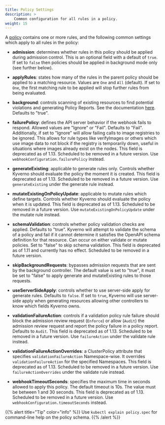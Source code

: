 ```yaml
---
title: Policy Settings
description: >
    Common configuration for all rules in a policy.
weight: 15
---
```


A [policy](../kyverno-policies) contains one or more rules, and the following common settings which apply to all rules in the policy:

* **admission**: determines whether rules in this policy should be applied during admission control. This is an optional field with a default of `true`. If set to `false` then policies should be applied in background mode only (see further below).

* **applyRules**: states how many of the rules in the parent policy should be applied to a matching resource. Values are `One` and `All` (default). If set to `One`, the first matching rule to be applied will stop further rules from being evaluated.

* **background**: controls scanning of existing resources to find potential violations and generating Policy Reports. See the documentation [here](../policy-reports/background.md). Defaults to "true".

* **failurePolicy**: defines the API server behavior if the webhook fails to respond. Allowed values are "Ignore" or "Fail". Defaults to "Fail". Additionally, if set to "Ignore" will allow failing calls to image registries to be ignored. This allows for rule types like verifyImages or others which use image data to not block if the registry is temporarily down, useful in situations where images already exist on the nodes. This field is deprecated as of 1.13. Scheduled to be removed in a future version. Use `webhookConfiguration.failurePolicy` instead.

* **generateExisting**: applicable to generate rules only. Controls whether Kyverno should evaluate the policy the moment it is created. This field is deprecated as of 1.13. Scheduled to be removed in a future version. Use `generateExisting` under the generate rule instead.

* **mutateExistingOnPolicyUpdate**: applicable to mutate rules which define targets. Controls whether Kyverno should evaluate the policy when it is updated. This field is deprecated as of 1.13. Scheduled to be removed in a future version. Use `mutateExistingOnPolicyUpdate` under the mutate rule instead.

* **schemaValidation**: controls whether policy validation checks are applied. Defaults to "true". Kyverno will attempt to validate the schema of a policy and fail if it cannot determine it satisfies the OpenAPI schema definition for that resource. Can occur on either validate or mutate policies. Set to "false" to skip schema validation. This field is deprecated as of 1.11 and currently has no effect. Scheduled to be removed in a future version.

* **skipBackgroundRequests**: bypasses admission requests that are sent by the background controller. The default value is set to "true", it must be set to "false" to apply generate and mutateExisting rules to those requests.

* **useServerSideApply**: controls whether to use server-side apply for generate rules. Defaults to `false`. If set to `true`, Kyverno will use server-side apply when generating resources allowing other controllers to know which fields Kyverno owns.

* **validationFailureAction**: controls if a validation policy rule failure should block the admission review request (`Enforce`) or allow (`Audit`) the admission review request and report the policy failure in a policy report. Defaults to `Audit`. This field is deprecated as of 1.13. Scheduled to be removed in a future version. Use `failureAction` under the validate rule instead.

* **validationFailureActionOverrides**: a ClusterPolicy attribute that specifies `validationFailureAction` Namespace-wise. It overrides `validationFailureAction` for the specified Namespaces. This field is deprecated as of 1.13. Scheduled to be removed in a future version. Use `failureActionOverrides` under the validate rule instead.

* **webhookTimeoutSeconds**: specifies the maximum time in seconds allowed to apply this policy. The default timeout is 10s. The value must be between 1 and 30 seconds. This field is deprecated as of 1.13. Scheduled to be removed in a future version. Use `webhookConfiguration.timeoutSeconds` instead.

{{% alert title="Tip" color="info" %}}
Use `kubectl explain policy.spec` for command-line help on the policy schema.
{{% /alert %}}
